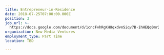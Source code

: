 ```yaml
---
title: Entrepreneur-in-Residence
date: 2018-07-25T07:00:00.000Z
position: 3
job_url: >-
  https://docs.google.com/document/d/1cncFvhRgKHUqxdvnSiqv7B-ihHEQq0mr2zlrpmqnGqA/edit
organization: New Media Ventures
employment_type: Part Time
location: TBD

---
```

